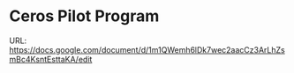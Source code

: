 # Ceros Pilot Program

URL: https://docs.google.com/document/d/1m1QWemh6lDk7wec2aacCz3ArLhZsmBc4KsntEsttaKA/edit
